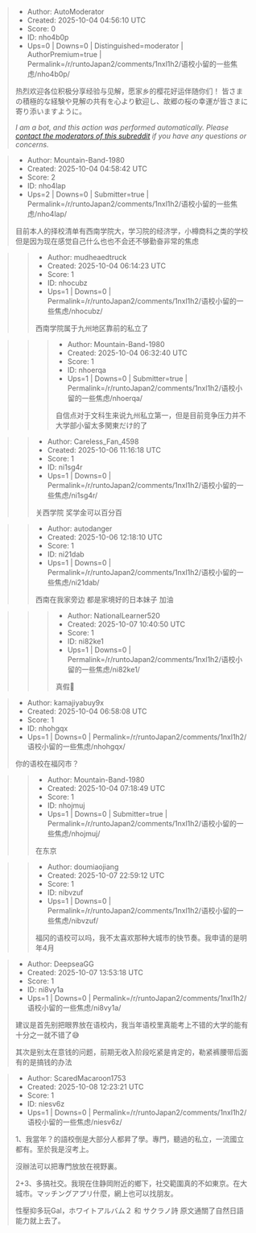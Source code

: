 > - Author: AutoModerator
> - Created: 2025-10-04 04:56:10 UTC
> - Score: 0
> - ID: nho4b0p
> - Ups=0 | Downs=0 | Distinguished=moderator | AuthorPremium=true | Permalink=/r/runtoJapan2/comments/1nxl1h2/语校小留的一些焦虑/nho4b0p/
>
> 热烈欢迎各位积极分享经验与见解，愿家乡的樱花好运伴随你们！
> 皆さまの積極的な経験や見解の共有を心より歓迎し、故郷の桜の幸運が皆さまに寄り添いますように。
> 
> *I am a bot, and this action was performed automatically. Please [contact the moderators of this subreddit](/message/compose/?to=/r/runtoJapan2) if you have any questions or concerns.*

> - Author: Mountain-Band-1980
> - Created: 2025-10-04 04:58:42 UTC
> - Score: 2
> - ID: nho4lap
> - Ups=2 | Downs=0 | Submitter=true | Permalink=/r/runtoJapan2/comments/1nxl1h2/语校小留的一些焦虑/nho4lap/
>
> 目前本人的择校清单有西南学院大，学习院的经济学，小樽商科之类的学校但是因为现在感觉自己什么也也不会还不够勤奋非常的焦虑

>> - Author: mudheaedtruck
>> - Created: 2025-10-04 06:14:23 UTC
>> - Score: 1
>> - ID: nhocubz
>> - Ups=1 | Downs=0 | Permalink=/r/runtoJapan2/comments/1nxl1h2/语校小留的一些焦虑/nhocubz/
>>
>> 西南学院属于九州地区靠前的私立了

>>> - Author: Mountain-Band-1980
>>> - Created: 2025-10-04 06:32:40 UTC
>>> - Score: 1
>>> - ID: nhoerqa
>>> - Ups=1 | Downs=0 | Submitter=true | Permalink=/r/runtoJapan2/comments/1nxl1h2/语校小留的一些焦虑/nhoerqa/
>>>
>>> 自信点对于文科生来说九州私立第一，但是目前竞争压力并不大学部小留太多関東だけ的了

>> - Author: Careless_Fan_4598
>> - Created: 2025-10-06 11:16:18 UTC
>> - Score: 1
>> - ID: ni1sg4r
>> - Ups=1 | Downs=0 | Permalink=/r/runtoJapan2/comments/1nxl1h2/语校小留的一些焦虑/ni1sg4r/
>>
>> 关西学院 奖学金可以百分百

>> - Author: autodanger
>> - Created: 2025-10-06 12:18:10 UTC
>> - Score: 1
>> - ID: ni21dab
>> - Ups=1 | Downs=0 | Permalink=/r/runtoJapan2/comments/1nxl1h2/语校小留的一些焦虑/ni21dab/
>>
>> 西南在我家旁边 都是家境好的日本妹子 加油

>>> - Author: NationalLearner520
>>> - Created: 2025-10-07 10:40:50 UTC
>>> - Score: 1
>>> - ID: ni82ke1
>>> - Ups=1 | Downs=0 | Permalink=/r/runtoJapan2/comments/1nxl1h2/语校小留的一些焦虑/ni82ke1/
>>>
>>> 真假🤣

> - Author: kamajiyabuy9x
> - Created: 2025-10-04 06:58:08 UTC
> - Score: 1
> - ID: nhohgqx
> - Ups=1 | Downs=0 | Permalink=/r/runtoJapan2/comments/1nxl1h2/语校小留的一些焦虑/nhohgqx/
>
> 你的语校在福冈市？

>> - Author: Mountain-Band-1980
>> - Created: 2025-10-04 07:18:49 UTC
>> - Score: 1
>> - ID: nhojmuj
>> - Ups=1 | Downs=0 | Submitter=true | Permalink=/r/runtoJapan2/comments/1nxl1h2/语校小留的一些焦虑/nhojmuj/
>>
>> 在东京

>> - Author: doumiaojiang
>> - Created: 2025-10-07 22:59:12 UTC
>> - Score: 1
>> - ID: nibvzuf
>> - Ups=1 | Downs=0 | Permalink=/r/runtoJapan2/comments/1nxl1h2/语校小留的一些焦虑/nibvzuf/
>>
>> 福冈的语校可以吗，我不太喜欢那种大城市的快节奏。我申请的是明年4月

> - Author: DeepseaGG
> - Created: 2025-10-07 13:53:18 UTC
> - Score: 1
> - ID: ni8vy1a
> - Ups=1 | Downs=0 | Permalink=/r/runtoJapan2/comments/1nxl1h2/语校小留的一些焦虑/ni8vy1a/
>
> 建议是首先别把眼界放在语校内，我当年语校里真能考上不错的大学的能有十分之一就不错了😅
> 
> 其次是别太在意钱的问题，前期无收入阶段吃紧是肯定的，勒紧裤腰带后面有的是搞钱的办法

> - Author: ScaredMacaroon1753
> - Created: 2025-10-08 12:23:21 UTC
> - Score: 1
> - ID: niesv6z
> - Ups=1 | Downs=0 | Permalink=/r/runtoJapan2/comments/1nxl1h2/语校小留的一些焦虑/niesv6z/
>
> 1、我當年？的語校倒是大部分人都昇了學。專門，聽過的私立，一流國立都有。至於我是沒考上。
> 
> 沒辦法可以把專門放放在視野裏。
> 
> 2+3、多搞社交。我現在住静岡附近的鄉下，社交範圍真的不如東京。在大城市。マッチングアプリ什麼，網上也可以找朋友。
> 
> 性壓抑多玩Gal，ホワイトアルバム２ 和 サクラノ詩 原文通關了自然日語能力就上去了。
